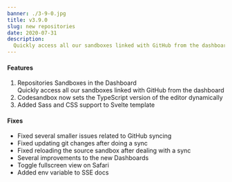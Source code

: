 ```yaml
---
banner: ./3-9-0.jpg
title: v3.9.0
slug: new repositories
date: 2020-07-31
description:
  Quickly access all our sandboxes linked with GitHub from the dashboard
---
```


#### Features

1. Repositories Sandboxes in the Dashboard  
   Quickly access all our sandboxes linked with GitHub from the dashboard
2. Codesandbox now sets the TypeScript version of the editor dynamically
3. Added Sass and CSS support to Svelte template

#### Fixes

- Fixed several smaller issues related to GitHub syncing
- Fixed updating git changes after doing a sync
- Fixed reloading the source sandbox after dealing with a sync
- Several improvements to the new Dashboards
- Toggle fullscreen view on Safari
- Added env variable to SSE docs
